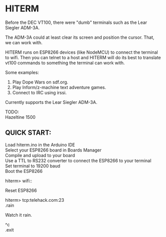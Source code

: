 # HITERM

Before the DEC VT100, there were "dumb" terminals such as the Lear Siegler ADM-3A.  

The ADM-3A could at least clear its screen and position the cursor. That, we can work with.  

HITERM runs on ESP8266 devices (like NodeMCU) to connect the terminal to wifi. Then you can telnet to a host and HITERM will do its best to translate vt100 commands to something the terminal can work with.  

Some examples:  
1) Play Dope Wars on sdf.org.  
2) Play Inform/z-machine text adventure games.  
3) Connect to IRC using irssi.  

Currently supports the Lear Siegler ADM-3A.  

TODO:  
Hazeltine 1500  

## QUICK START:  

Load hiterm.ino in the Arduino IDE  
Select your ESP8266 board in Boards Manager  
Compile and upload to your board  
Use a TTL to RS232 converter to connect the ESP8266 to your terminal  
Set terminal to 19200 baud  
Boot the ESP8266  

hiterm> wifi:<SSID>:<PASSWORD>  

Reset ESP8266  

hiterm> tcp:telehack.com:23  
.rain  

Watch it rain.  

^c  
.exit  
